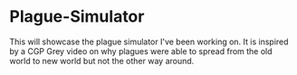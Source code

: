 # Plague-Simulator
This will showcase the plague simulator I've been working on. It is inspired by a CGP Grey video on why plagues were able to spread from the old world to new world but not the other way around.
